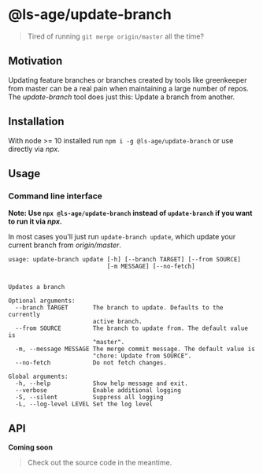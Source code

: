 # @ls-age/update-branch

> Tired of running `git merge origin/master` all the time?

## Motivation

Updating feature branches or branches created by tools like greenkeeper from master can be a real pain when maintaining a large number of repos. The *update-branch* tool does just this: Update a branch from another.

## Installation

With node >= 10 installed run `npm i -g @ls-age/update-branch` or use directly via *npx*.

## Usage

### Command line interface

**Note: Use `npx @ls-age/update-branch` instead of `update-branch` if you want to run it via *npx*.**

In most cases you'll just run `update-branch update`, which update your current branch from *origin/master*.

```
usage: update-branch update [-h] [--branch TARGET] [--from SOURCE]
                            [-m MESSAGE] [--no-fetch]


Updates a branch

Optional arguments:
  --branch TARGET       The branch to update. Defaults to the currently
                        active branch.
  --from SOURCE         The branch to update from. The default value is
                        "master".
  -m, --message MESSAGE The merge commit message. The default value is
                        "chore: Update from SOURCE".
  --no-fetch            Do not fetch changes.

Global arguments:
  -h, --help            Show help message and exit.
  --verbose             Enable additional logging
  -S, --silent          Suppress all logging
  -L, --log-level LEVEL Set the log level
```

## API

**Coming soon**

> Check out the source code in the meantime.
